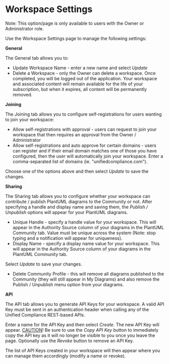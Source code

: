 # Workspace Settings

Note:  This option/page is only available to users with the Owner or Administrator role.

Use the Workspace Settings page to manage the following settings:

**General**

The General tab allows you to:

* Update Workspace Name - enter a new name and select _Update_
* Delete a Workspace - only the Owner can delete a workspace.  Once completed, you will be logged out of the application. Your workspace and associated content will remain available for the life of your subscription, but when it expires, all content will be permanently removed. &#x20;

**Joining**

The Joining tab allows you to configure self-registrations for users wanting to join your workspace:

* Allow self-registrations with approval - users can request to join your workspace that then requires an approval from the Owner / Administrator
* Allow self-registrations and auto approve for certain domains - users can register and if their email domain matches one of those you have configured, then the user will automatically join your workspace.  Enter a comma-separated list of domains (ie. "unifiedcompliance.com").

Choose one of the options above and then select _Update_ to save the changes.

**Sharing**

The Sharing tab allows you to configure whether your workspace can contribute / publish PlantUML diagrams to the Community or not.  After specifying a handle and display name and saving them, the _Publish / Unpublish_ options will appear for your PlantUML diagrams.

* Unique Handle - specify a handle value for your workspace. This will appear in the Authority Source column of your diagrams in the PlantUML Community tab.  Value must be unique across the system (Note:  stop typing and a notification will appear for uniqueness).
* Display Name - specify a display name value for your workspace. This will appear in the Authority Source column of your diagrams in the PlantUML Community tab.

Select _Update_ to save your changes.

* Delete Community Profile - this will remove all diagrams published to the Community (they will still appear in My Diagrams) and also remove the Publish / Unpublish menu option from your diagrams.

**API**

The API tab allows you to generate API Keys for your workspace.  A valid API Key must be sent in an authentication header when calling any of the Unified Compliance REST-based APIs.

Enter a name for the API Key and then select _Create_.  The new API Key will appear. [CAUTION](https://gitlab.com/UnifiedCompliance/software/unified-compliance-frontend/-/merge\_requests)! Be sure to use the _Copy API Key_ button to immediately copy the API key as it will no longer be visible to you once you leave the page.  Optionally use the _Revoke_ button to remove an API Key.

The list of API Keys created in your workspace will then appear where you can manage them accordingly (modify a name or revoke).
